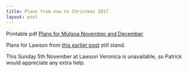 ```yaml
---
title: Plans from now to Christmas 2017
layout: post
---
```


Printable pdf [Plans for Mulgoa November and December](/pdf/schedules/MulgoaNovDec2017.pdf)

Plans for Lawson from [this earlier post](/2017/08/06/plans/) still stand.

This Sunday 5th November at Lawson Veronica is unavailable, so Patrick would appreciate any extra help.

